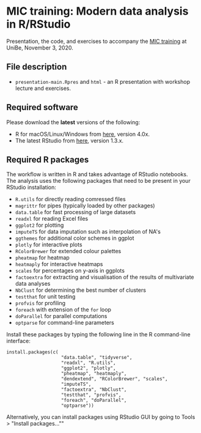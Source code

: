 # MIC training: Modern data analysis in R/RStudio

Presentation, the code, and exercises to accompany the [MIC training](https://ilias.unibe.ch/goto_ilias3_unibe_crs_1713478.html) at UniBe, November 3, 2020.

## File description

- `presentation-main.Rpres` and `html` - an R presentation with workshop lecture and exercises.

## Required software

Please download the **latest** versions of the following:

- R for macOS/Linux/Windows from [here](https://stat.ethz.ch/CRAN/), version 4.0x.
- The latest RStudio from [here](https://www.rstudio.com/products/rstudio/download/#download), version 1.3.x.

## Required R packages

The workflow is written in R and takes advantage of RStudio notebooks. The analysis uses the following packages that need to be present in your RStudio installation:

- `R.utils` for directly reading comressed files
- `magrittr` for pipes (typically loaded by other packages)
- `data.table` for fast processing of large datasets
- `readxl` for reading Excel files
- `ggplot2` for plotting
- `imputeTS` for data imputation such as interpolation of NA's
- `ggthemes` for additional color schemes in ggplot
- `plotly` for interactive plots
- `RColorBrewer` for extended colour palettes
- `pheatmap` for heatmap
- `heatmaply` for interactive heatmaps
- `scales` for percentages on y-axis in ggplots
- `factoextra` for extracting and visualisation of the results of multivariate data analyses
- `NbClust` for determining the best number of clusters
- `testthat` for unit testing
- `profvis` for profiling
- `foreach` with extension of the `for` loop
- `doParallel` for parallel computations
- `optparse` for command-line parameters


Install these packages by typing the following line in the R command-line interface:

```
install.packages(c(
					"data.table", "tidyverse",
					"readxl", "R.utils",
					"ggplot2", "plotly",
					"pheatmap", "heatmaply",
					"dendextend", "RColorBrewer", "scales",
					"imputeTS", 
					"factoextra", "NbClust",
					"testthat", "profvis",
					"foreach", "doParallel",
					"optparse")) 
```

Alternatively, you can install packages using RStudio GUI by going to Tools > "Install packages...""